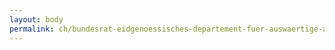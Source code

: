 ```yaml
---
layout: body
permalink: ch/bundesrat-eidgenoessisches-departement-fuer-auswaertige-angelegenheiten-staatssekretariat-politische-direktion-centre-d-accueil-geneve-international/
---
```


